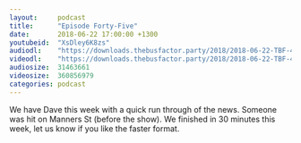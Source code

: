 ```yaml
---
layout:     podcast
title:      "Episode Forty-Five"
date:       2018-06-22 17:00:00 +1300
youtubeid:  "XsDley6K8zs"
audiodl:    "https://downloads.thebusfactor.party/2018/2018-06-22-TBF-45.mp3"
videodl:    "https://downloads.thebusfactor.party/2018/2018-06-22-TBF-45.mp4"
audiosize:  31463661
videosize:  360856979
categories: podcast
---
```

We have Dave this week with a quick run through of the news. Someone was hit on Manners St (before the show). We finished in 30 minutes this week, let us know if you like the faster format.
